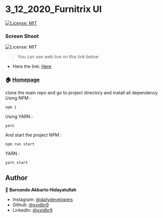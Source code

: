 <h1>3_12_2020_Furnitrix UI</h1>
<p>
  <a href="#" target="_blank">
    <img alt="License: MIT" src="https://img.shields.io/badge/License-MIT-yellow.svg" />
  </a>
</p>
<div>
    <h3>Screen Shoot</h3>
    <img alt="License: MIT" src="https://github.com/xxidbr9/dailydevelopers/blob/main/WEB/3-12-2020_Furnitrix_WEB_UI/media/Furnitrix_UI.GIF?raw=true" />
</div>

> You can see web live on this link below

-   Here the link: [Here](https://reverent-swanson-5d00e0.netlify.app/)

### 🏠 [Homepage](https://github.com/xxidbr9/dailydevelopers)

clone the main repo and go to project directory and install all dependency
Using NPM :
```
npm i
```
Using YARN :
```
yarn
```

And start the project 
NPM :
```
npm run start
```
YARN :
```
yarn start
```


## Author

👤 **Barnando Akbarto Hidayatullah**

-   Instagram: [@dailydevelopers](https://instagram.com/dailydevelopers)
-   Github: [@xxidbr9](https://github.com/xxidbr9)
-   LinkedIn: [@xxidbr9](https://linkedin.com/in/xxidbr9)
